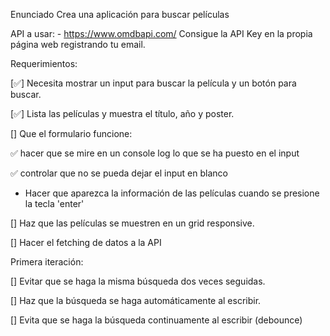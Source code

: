 Enunciado
Crea una aplicación para buscar películas

API a usar: - https://www.omdbapi.com/ Consigue la API Key en la propia página web registrando tu email.

Requerimientos:

[✅] Necesita mostrar un input para buscar la película y un botón para buscar.

[✅] Lista las películas y muestra el título, año y poster.

[] Que el formulario funcione:

✅ hacer que se mire en un console log lo que se ha puesto en el input

✅ controlar que no se pueda dejar el input en blanco

- Hacer que aparezca la información de las películas cuando se presione la tecla 'enter'

[] Haz que las películas se muestren en un grid responsive.

[] Hacer el fetching de datos a la API

Primera iteración:

[] Evitar que se haga la misma búsqueda dos veces seguidas.

[] Haz que la búsqueda se haga automáticamente al escribir.

[] Evita que se haga la búsqueda continuamente al escribir (debounce)
